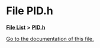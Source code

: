 
# File PID.h

[**File List**](files.md) **>** [**PID.h**](_p_i_d_8h.md)

[Go to the documentation of this file.](_p_i_d_8h.md) 

